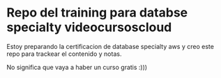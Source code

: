 # Repo del training para databse specialty videocursoscloud


Estoy preparando la certificacion de database specialty aws y creo este repo para trackear el contenido y notas.

No significa que vaya a haber un curso gratis :)))
